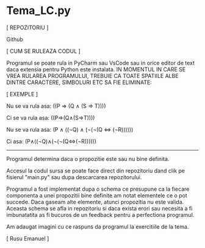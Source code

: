 # Tema_LC.py
[ REPOZITORIU ]

Github

[ CUM SE RULEAZA CODUL ]

Programul se poate rula in PyCharm sau VsCode sau in orice editor de text daca extensia pentru Python este instalata.
IN MOMENTUL IN CARE SE VREA RULAREA PROGRAMULUI, TREBUIE CA TOATE SPATIILE ALBE DINTRE CARACTERE, SIMBOLURI ETC SA FIE ELIMINATE:

[ EXEMPLE ]


Nu se va rula asa: ((P ⇒ (Q ∧ (S ⇒ T))))

Ci se va rula asa: ((P⇒(Q∧(S⇒T))))

Nu se va rula asa: (P ∧ ((¬Q) ∧ (¬(¬(Q ⇔ (¬R))))))

Ci asa: (P∧((¬Q)∧(¬(¬(Q⇔(¬R))))))

-----------------------------------------------------------------------------------------------------------------------------------------------------------------------------------

Programul determina daca o propozitie este sau nu bine definita.

Accesul la codul sursa se poate face direct din repozitoriu dand clik pe fisierul "main.py" sau dupa descarcarea repozitorului.

Programul a fost implementat dupa o schema ce presupune ca la fiecare componenta a unei propozitii bine definite am notat elementele ce o pot succede. Daca gaseam alte elemente, atunci propozitia nu este valida. Aceasta schema se afla in repozitoriu si daca exista erori sau necesita a fi imbunatatita as fi bucuros de un feedback pentru a perfectiona programul.

Am adaugat imagini cu ce raspuns da programul la exercitiile de la tema.



[ Rusu Emanuel ]
